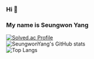 ### Hi 👋
### My name is Seungwon Yang
<!--
**SeungWonYang-pro/SeungWonYang-pro** is a ✨ _special_ ✨ repository because its `README.md` (this file) appears on your GitHub profile.

Here are some ideas to get you started:

- 🔭 I’m currently working on ...
- 🌱 I’m currently learning ...
- 👯 I’m looking to collaborate on ...
- 🤔 I’m looking for help with ...
- 💬 Ask me about ...
- 📫 How to reach me: ...
- 😄 Pronouns: ...
- ⚡ Fun fact: ...
-->
[![Solved.ac Profile](http://mazassumnida.wtf/api/generate_badge?boj=ysw1222)](https://solved.ac/ysw1222)   
![SeungwonYang's GitHub stats](https://github-readme-stats.vercel.app/api/?username=SeungWonYang-pro&show_icons=true&theme=tokyonight)   
![Top Langs](https://github-readme-stats.vercel.app/api/top-langs/wakatime?username=SeungWonYang-pro&layout=demo&theme=dark)   
